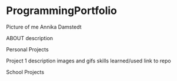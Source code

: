 # ProgrammingPortfolio

Picture of me
Annika Damstedt

ABOUT
description

Personal Projects

Project 1
description
images and gifs
skills learned/used
link to repo

School Projects

